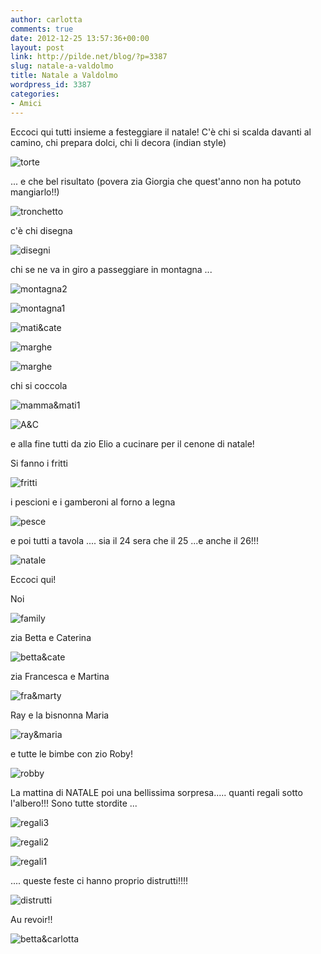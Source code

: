 ```yaml
---
author: carlotta
comments: true
date: 2012-12-25 13:57:36+00:00
layout: post
link: http://pilde.net/blog/?p=3387
slug: natale-a-valdolmo
title: Natale a Valdolmo
wordpress_id: 3387
categories:
- Amici
---
```


Eccoci qui tutti insieme a festeggiare il natale! C'è chi si scalda davanti al camino, chi prepara dolci, chi li decora (indian style)




![torte](http://pilde.net/blog/wp-content/uploads/2013/01/torte.jpg)


... e che bel risultato (povera zia Giorgia che quest'anno non ha potuto mangiarlo!!)




![tronchetto](http://pilde.net/blog/wp-content/uploads/2013/01/tronchetto.jpg)




c'è chi disegna

![disegni](http://pilde.net/blog/wp-content/uploads/2013/01/disegni.jpg)


chi se ne va in giro a passeggiare in montagna ...

![montagna2](http://pilde.net/blog/wp-content/uploads/2013/01/montagna2.jpg)




![montagna1](http://pilde.net/blog/wp-content/uploads/2013/01/montagna1.jpg)




![mati&cate](http://pilde.net/blog/wp-content/uploads/2013/01/maticate.jpg)




![marghe](http://pilde.net/blog/wp-content/uploads/2013/01/marghe.jpg)


 ![marghe](http://pilde.net/blog/wp-content/uploads/2013/01/marghe1.jpg)




chi si coccola

![mamma&mati1](http://pilde.net/blog/wp-content/uploads/2013/01/mammamati1.jpg)




![A&C](http://pilde.net/blog/wp-content/uploads/2012/12/AC.jpg)




e alla fine tutti da zio Elio a cucinare per il cenone di natale!

Si fanno i fritti

![fritti](http://pilde.net/blog/wp-content/uploads/2013/01/fritti.jpg)


i pescioni e i gamberoni al forno a legna

![pesce](http://pilde.net/blog/wp-content/uploads/2013/01/pesce.jpg)


e poi tutti a tavola .... sia il 24 sera che il 25 ...e anche il 26!!!

![natale](http://pilde.net/blog/wp-content/uploads/2013/01/natale.jpg)




Eccoci qui!

Noi

![family](http://pilde.net/blog/wp-content/uploads/2013/01/family.jpg)




zia Betta e Caterina

![betta&cate](http://pilde.net/blog/wp-content/uploads/2013/01/bettacate.jpg)




zia Francesca e Martina

![fra&marty](http://pilde.net/blog/wp-content/uploads/2013/01/framarty.jpg)




Ray e la bisnonna Maria

![ray&maria](http://pilde.net/blog/wp-content/uploads/2013/01/raymaria.jpg)




e tutte le bimbe con zio Roby!

![robby](http://pilde.net/blog/wp-content/uploads/2013/01/robby.jpg)




La mattina di NATALE poi una bellissima sorpresa..... quanti regali sotto l'albero!!! Sono tutte stordite ...

![regali3](http://pilde.net/blog/wp-content/uploads/2013/01/regali3.jpg)




![regali2](http://pilde.net/blog/wp-content/uploads/2013/01/regali2.jpg)


![regali1](http://pilde.net/blog/wp-content/uploads/2013/01/regali1.jpg)




.... queste feste ci hanno proprio distrutti!!!!

![distrutti](http://pilde.net/blog/wp-content/uploads/2013/01/distrutti.jpg)




Au revoir!!

![betta&carlotta](http://pilde.net/blog/wp-content/uploads/2013/01/bettacarlotta.jpg)



